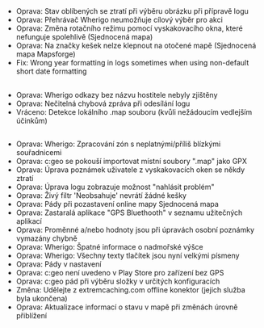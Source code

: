 ##
- Oprava: Stav oblíbených se ztratí při výběru obrázku při přípravě logu
- Oprava: Přehrávač Wherigo neumožňuje cílový výběr pro akci
- Oprava: Změna rotačního režimu pomocí vyskakovacího okna, které nefunguje spolehlivě (Sjednocená mapa)
- Oprava: Na značky kešek nelze klepnout na otočené mapě (Sjednocená mapa Mapsforge)
- Fix: Wrong year formatting in logs sometimes when using non-default short date formatting

##
- Oprava: Wherigo odkazy bez názvu hostitele nebyly zjištěny
- Oprava: Nečitelná chybová zpráva při odesílání logu
- Vráceno: Detekce lokálního .map souboru (kvůli nežádoucím vedlejším účinkům)

##
- Oprava: Wherigo: Zpracování zón s neplatnými/příliš blízkými souřadnicemi
- Oprava: c:geo se pokouší importovat místní soubory ".map" jako GPX
- Oprava: Úprava poznámek uživatele z vyskakovacích oken se někdy ztratí
- Oprava: Úprava logu zobrazuje možnost "nahlásit problém"
- Oprava: Živý filtr 'Neobsahuje' nevrátí žádné kešky
- Oprava: Pády při pozastavení online mapy Sjednocená mapa
- Oprava: Zastaralá aplikace "GPS Bluethooth" v seznamu užitečných aplikací
- Oprava: Proměnné a/nebo hodnoty jsou při úpravách osobní poznámky vymazány chybně
- Oprava: Wherigo: Špatné informace o nadmořské výšce
- Oprava: Wherigo: Všechny texty tlačítek jsou nyní velkými písmeny
- Oprava: Pády v nastavení
- Oprava: c:geo není uvedeno v Play Store pro zařízení bez GPS
- Oprava: c:geo pád při výběru složky v určitých konfiguracích
- Změna: Udělejte z extremcaching.com offline konektor (jejich služba byla ukončena)
- Oprava: Aktualizace informací o stavu v mapě při změnách úrovně přiblížení
